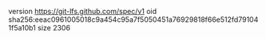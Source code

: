version https://git-lfs.github.com/spec/v1
oid sha256:eeac0961005018c9a454c95a7f5050451a76929818f66e512fd791041f5a10b1
size 2306
